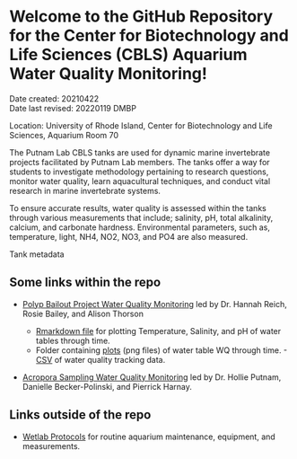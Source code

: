 
# Welcome to the GitHub Repository for the Center for Biotechnology and Life Sciences (CBLS) Aquarium Water Quality Monitoring!

Date created: 20210422  
Date last revised: 20220119 DMBP

Location: University of Rhode Island, Center for Biotechnology and Life Sciences, Aquarium Room 70

The Putnam Lab CBLS tanks are used for dynamic marine invertebrate projects facilitated by Putnam Lab members. The tanks offer a way for students to investigate methodology pertaining to research questions, monitor water quality, learn aquacultural techniques, and conduct vital research in marine invertebrate systems. 

To ensure accurate results, water quality is assessed within the tanks through various measurements that include; salinity, pH, total alkalinity, calcium, and carbonate hardness. Environmental parameters, such as, temperature, light, NH4, NO2, NO3, and PO4 are also measured. 

Tank metadata

## **Some links within the repo**
- [Polyp Bailout Project Water Quality Monitoring](https://github.com/Putnam-Lab/Lab_Management/tree/master/Lab_Resources/CBLS_Aquarium_WQ_Tracking/Polyp_Bailout_Project) led by Dr. Hannah Reich, Rosie Bailey, and Alison Thorson
    - [Rmarkdown file](https://github.com/Putnam-Lab/Lab_Management/blob/master/Lab_Resources/CBLS_Aquarium_WQ_Tracking/scripts/20210422_CBLS_WaterTables_WQ_Tracking.Rmd) for plotting Temperature, Salinity, and pH of water tables through time.
    - Folder containing [plots](https://github.com/Putnam-Lab/Lab_Management/tree/master/Lab_Resources/CBLS_Aquarium_WQ_Tracking/scripts/figures) (png files) of water table WQ through time.
    -[CSV](https://github.com/Putnam-Lab/Lab_Management/blob/master/Lab_Resources/CBLS_Aquarium_WQ_Tracking/CBLS_watertables_waterquality_tracking.csv) of water quality tracking data.
    
- [Acropora Sampling Water Quality Monitoring](https://github.com/Putnam-Lab/Lab_Management/tree/master/Lab_Resources/CBLS_Aquarium_WQ_Tracking/Acropora_Sampling_Monitoring) led by Dr. Hollie Putnam, Danielle Becker-Polinski, and Pierrick Harnay.

## **Links outside of the repo**

- [Wetlab Protocols](https://github.com/Putnam-Lab/Lab_Management/tree/master/Lab_Resources/CBLS_Wetlab_Protocols) for routine aquarium maintenance, equipment, and measurements. 

